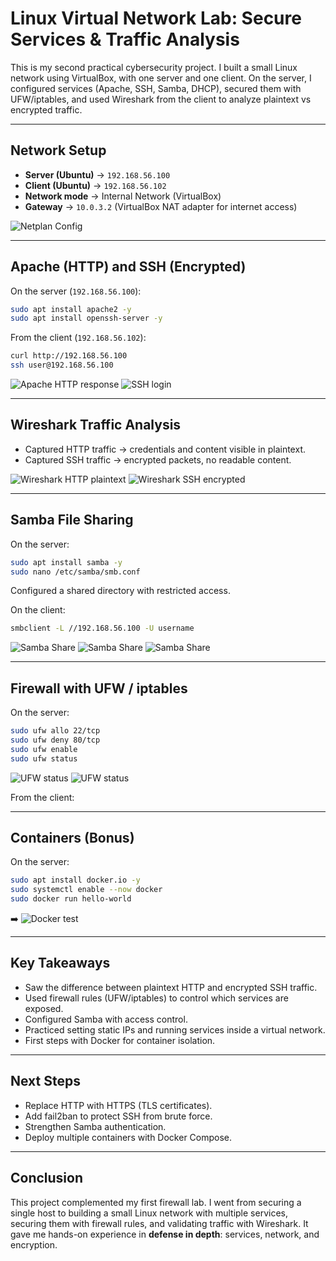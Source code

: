 # Linux Virtual Network Lab: Secure Services & Traffic Analysis

This is my second practical cybersecurity project.
I built a small Linux network using VirtualBox, with one server and one client.
On the server, I configured services (Apache, SSH, Samba, DHCP), secured them with UFW/iptables, and used Wireshark from the client to analyze plaintext vs encrypted traffic.

---

## Network Setup

* **Server (Ubuntu)** → `192.168.56.100`
* **Client (Ubuntu)** → `192.168.56.102`
* **Network mode** → Internal Network (VirtualBox)
* **Gateway** → `10.0.3.2` (VirtualBox NAT adapter for internet access)

![Netplan Config](imagens/1-netplan.png)

---

## Apache (HTTP) and SSH (Encrypted)

On the server (`192.168.56.100`):

```bash
sudo apt install apache2 -y
sudo apt install openssh-server -y
```

From the client (`192.168.56.102`):

```bash
curl http://192.168.56.100
ssh user@192.168.56.100
```

![Apache HTTP response](imagens/3.png)
![SSH login](imagens/4.png)

---

## Wireshark Traffic Analysis

* Captured HTTP traffic → credentials and content visible in plaintext.
* Captured SSH traffic → encrypted packets, no readable content.

 ![Wireshark HTTP plaintext](imagens/7.png)
 ![Wireshark SSH encrypted](imagens/8.png)

---

## Samba File Sharing

On the server:

```bash
sudo apt install samba -y
sudo nano /etc/samba/smb.conf
```

Configured a shared directory with restricted access.

On the client:

```bash
smbclient -L //192.168.56.100 -U username
```

   ![Samba Share](imagens/9.png)
   ![Samba Share](imagens/10.png)
   ![Samba Share](imagens/11.png)                        
                            

---

## Firewall with UFW / iptables

On the server:

```bash
sudo ufw allo 22/tcp
sudo ufw deny 80/tcp
sudo ufw enable
sudo ufw status
```

 ![UFW status](imagens/5.png)
 ![UFW status](imagens/6.png)                        
                            

From the client:


---

## Containers (Bonus)

On the server:

```bash
sudo apt install docker.io -y
sudo systemctl enable --now docker
sudo docker run hello-world
```

➡️ ![Docker test](imagens/12.png)

---

## Key Takeaways

* Saw the difference between plaintext HTTP and encrypted SSH traffic.
* Used firewall rules (UFW/iptables) to control which services are exposed.
* Configured Samba with access control.
* Practiced setting static IPs and running services inside a virtual network.
* First steps with Docker for container isolation.

---

## Next Steps

* Replace HTTP with HTTPS (TLS certificates).
* Add fail2ban to protect SSH from brute force.
* Strengthen Samba authentication.
* Deploy multiple containers with Docker Compose.

---

## Conclusion

This project complemented my first firewall lab.
I went from securing a single host to building a small Linux network with multiple services, securing them with firewall rules, and validating traffic with Wireshark.
It gave me hands-on experience in **defense in depth**: services, network, and encryption.
